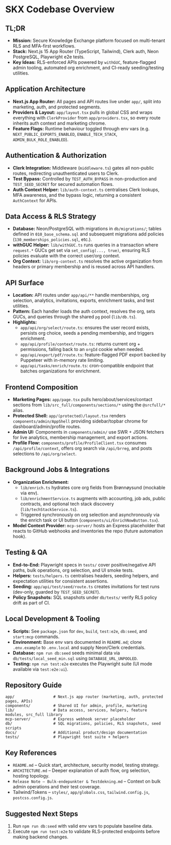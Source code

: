 # SKX Codebase Overview

## TL;DR
- **Mission:** Secure Knowledge Exchange platform focused on multi-tenant RLS and MFA-first workflows.
- **Stack:** Next.js 15 App Router (TypeScript, Tailwind), Clerk auth, Neon PostgreSQL, Playwright e2e tests.
- **Key Ideas:** RLS-enforced APIs powered by `withGUC`, feature-flagged admin tooling, automated org enrichment, and CI-ready seeding/testing utilities.

## Application Architecture
- **Next.js App Router:** All pages and API routes live under `app/`, split into marketing, auth, and protected segments.
- **Providers & Layout:** `app/layout.tsx` pulls in global CSS and wraps everything with `ClerkProvider` from `app/providers.tsx`, so every route inherits auth context and marketing chrome.
- **Feature Flags:** Runtime behaviour toggled through env vars (e.g. `NEXT_PUBLIC_EXPORTS_ENABLED`, `ENABLE_TECH_STACK`, `ADMIN_BULK_ROLE_ENABLED`).

## Authentication & Authorization
- **Clerk Integration:** Middleware (`middleware.ts`) gates all non-public routes, redirecting unauthenticated users to Clerk.
- **Test Bypass:** Controlled by `TEST_AUTH_BYPASS` in non-production and `TEST_SEED_SECRET` for secured automation flows.
- **Auth Context Helper:** `lib/auth-context.ts` centralises Clerk lookups, MFA awareness, and the bypass logic, returning a consistent `AuthContext` for APIs.

## Data Access & RLS Strategy
- **Database:** Neon/PostgreSQL with migrations in `db/migrations/`; tables defined in `010_base_schema.sql` and subsequent migrations add policies (`130_memberships_policies.sql`, etc.).
- **withGUC Helper:** `lib/withGUC.ts` runs queries in a transaction where `request.*` GUCs get set via `set_config(..., true)`, ensuring RLS policies evaluate with the correct user/org context.
- **Org Context:** `lib/org-context.ts` resolves the active organization from headers or primary membership and is reused across API handlers.

## API Surface
- **Location:** API routes under `app/api/**` handle memberships, org selection, analytics, invitations, exports, enrichment tasks, and test utilities.
- **Pattern:** Each handler loads the auth context, resolves the org, sets GUCs, and queries through the shared `pg` pool (`lib/db.ts`).
- **Highlights:**
  - `app/api/org/select/route.ts`: ensures the user record exists, persists org choice, seeds a pending membership, and triggers enrichment.
  - `app/api/profile/context/route.ts`: returns current org + permissions, falling back to an `orgId` cookie when needed.
  - `app/api/export/pdf/route.ts`: feature-flagged PDF export backed by Puppeteer with in-memory rate limiting.
  - `app/api/tasks/enrich/route.ts`: cron-compatible endpoint that batches organizations for enrichment.

## Frontend Composition
- **Marketing Pages:** `app/page.tsx` pulls hero/about/services/contact sections from `lib/src_full/components/sections/*` using the `@srcfull/*` alias.
- **Protected Shell:** `app/(protected)/layout.tsx` renders `components/admin/AppShell` providing sidebar/topbar chrome for dashboard/admin/profile routes.
- **Admin UI:** Components in `components/admin/` use SWR + JSON fetchers for live analytics, membership management, and export actions.
- **Profile Flow:** `components/profile/ProfileClient.tsx` consumes `/api/profile/context`, offers org search via `/api/brreg`, and posts selections to `/api/org/select`.

## Background Jobs & Integrations
- **Organization Enrichment:**
  - `lib/enrich.ts` hydrates core org fields from Brønnøysund (mockable via env).
  - `lib/enrichmentService.ts` augments with accounting, job ads, public contracts, and optional tech stack discovery (`lib/techStackService.ts`).
  - Triggered synchronously on org selection and asynchronously via the enrich task or UI button (`components/ui/EnrichNowButton.tsx`).
- **Model Context Provider:** `mcp-server/` hosts an Express placeholder that reacts to GitHub webhooks and inventories the repo (future automation hook).

## Testing & QA
- **End-to-End:** Playwright specs in `tests/` cover positive/negative API paths, bulk operations, org selection, and UI smoke tests.
- **Helpers:** `tests/helpers.ts` centralises headers, seeding helpers, and expectation utilities for consistent assertions.
- **Seeding:** `app/api/test/seed/route.ts` creates invitations for test runs (dev-only, guarded by `TEST_SEED_SECRET`).
- **Policy Snapshots:** SQL snapshots under `db/tests/` verify RLS policy drift as part of CI.

## Local Development & Tooling
- **Scripts:** See `package.json` for `dev`, `build`, `test:e2e`, `db:seed`, and `start:mcp` commands.
- **Environment:** Base env vars documented in `README.md`; clone `.env.example` to `.env.local` and supply Neon/Clerk credentials.
- **Database:** `npm run db:seed` seeds minimal data via `db/tests/local_seed_min.sql` using `DATABASE_URL_UNPOOLED`.
- **Testing:** `npm run test:e2e` executes the Playwright suite (UI mode available via `test:e2e:ui`).

## Repository Guide
```
app/                 # Next.js app router (marketing, auth, protected pages, APIs)
components/          # Shared UI for admin, profile, marketing
lib/                 # Data access, services, helpers, feature modules, src_full library
mcp-server/          # Express webhook server placeholder
db/                  # SQL migrations, policies, RLS snapshots, seed scripts
docs/                # Additional product/design documentation
tests/               # Playwright test suite + helpers
```

## Key References
- `README.md` – Quick start, architecture, security model, testing strategy.
- `ARCHITECTURE.md` – Deeper explanation of auth flow, org selection, hosting topology.
- `Release Note – Bulk-endepunkter & Testdekning.md` – Context on bulk admin operations and their test coverage.
- Tailwind/Tokens – `styles/`, `app/globals.css`, `tailwind.config.js`, `postcss.config.js`.

## Suggested Next Steps
1. Run `npm run db:seed` with valid env vars to populate baseline data.
2. Execute `npm run test:e2e` to validate RLS-protected endpoints before making backend changes.
